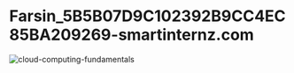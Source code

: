 # Farsin_5B5B07D9C102392B9CC4EC85BA209269-smartinternz.com
![cloud-computing-fundamentals](https://github.com/Farsin-jafar-k/Farsin_5B5B07D9C102392B9CC4EC85BA209269-smartinternz.com/assets/149242581/d5e347ed-4580-4438-baeb-2b09cff042bd)
